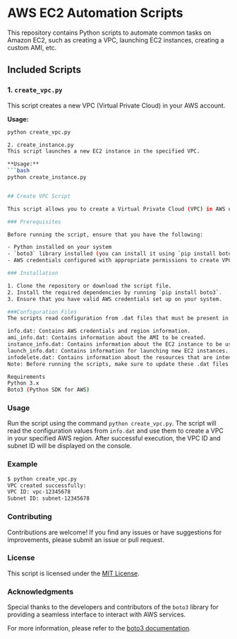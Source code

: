 # AWS EC2 Automation Scripts

This repository contains Python scripts to automate common tasks on Amazon EC2, such as creating a VPC, launching EC2 instances, creating a custom AMI, etc.

## Included Scripts

### 1. `create_vpc.py`

This script creates a new VPC (Virtual Private Cloud) in your AWS account.

**Usage:**
```bash
python create_vpc.py

2. create_instance.py
This script launches a new EC2 instance in the specified VPC.

**Usage:**
```bash
python create_instance.py


## Create VPC Script

This script allows you to create a Virtual Private Cloud (VPC) in AWS using the provided configuration values. It utilizes the `boto3` library to interact with the AWS API.

### Prerequisites

Before running the script, ensure that you have the following:

- Python installed on your system
- `boto3` library installed (you can install it using `pip install boto3`)
- AWS credentials configured with appropriate permissions to create VPCs

### Installation

1. Clone the repository or download the script file.
2. Install the required dependencies by running `pip install boto3`.
3. Ensure that you have valid AWS credentials set up on your system.

###Configuration Files
The scripts read configuration from .dat files that must be present in the same directory as the scripts. These files contain information such as AWS credentials, resource IDs, etc.

info.dat: Contains AWS credentials and region information.
ami_info.dat: Contains information about the AMI to be created.
instance_info.dat: Contains information about the EC2 instance to be used.
launch_info.dat: Contains information for launching new EC2 instances.
infodelete.dat: Contains information about the resources that are intended to be deleted.
Note: Before running the scripts, make sure to update these .dat files with your own information.

Requirements
Python 3.x
Boto3 (Python SDK for AWS)
```

### Usage

Run the script using the command `python create_vpc.py`. The script will read the configuration values from `info.dat` and use them to create a VPC in your specified AWS region. After successful execution, the VPC ID and subnet ID will be displayed on the console.

### Example

```bash
$ python create_vpc.py
VPC created successfully:
VPC ID: vpc-12345678
Subnet ID: subnet-12345678
```

### Contributing

Contributions are welcome! If you find any issues or have suggestions for improvements, please submit an issue or pull request.

### License

This script is licensed under the [MIT License](LICENSE).

### Acknowledgments

Special thanks to the developers and contributors of the `boto3` library for providing a seamless interface to interact with AWS services.

For more information, please refer to the [boto3 documentation](https://boto3.amazonaws.com/v1/documentation/api/latest/index.html).